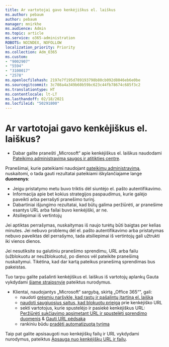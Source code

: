 ```yaml
---
title: Ar vartotojai gavo kenkėjiškus el. laiškus
ms.author: pebaum
author: pebaum
manager: mnirkhe
ms.audience: Admin
ms.topic: article
ms.service: o365-administration
ROBOTS: NOINDEX, NOFOLLOW
localization_priority: Priority
ms.collection: Adm_O365
ms.custom:
- "9002907"
- "5594"
- "3100017"
- "2578"
ms.openlocfilehash: 2197e7f195d789193798b80cb092d8046eb6e0be
ms.sourcegitcommit: 3c708a4a349b60b59bc623c44fb78674c685f3c2
ms.translationtype: HT
ms.contentlocale: lt-LT
ms.lasthandoff: 02/18/2021
ms.locfileid: "50291800"
---
```

# <a name="did-your-users-receive-malicious-email"></a>Ar vartotojai gavo kenkėjiškus el. laiškus?

- Dabar galite pranešti „Microsoft“ apie kenkėjiškus el. laiškus naudodami [Pateikimo administravimą saugos ir atitikties centre](https://sip.protection.office.com/reportsubmission).

Pranešimai, kurie pateikiami naudojant [pateikimų administravimą](https://sip.protection.office.com/reportsubmission), nuskaitomi, o tada gauti rezultatai pateikiami iškylančiajame lange **duomenys**:

- Jeigu pristatymo metu buvo triktis dėl siuntėjo el. pašto autentifikavimo.
- Informacija apie bet kokius strategijos paspaudimus, kurie galėjo paveikti arba perrašyti pranešimo turinį.
- Dabartiniai išjungimo rezultatai, kad būtų galima peržiūrėti, ar pranešime esantys URL arba failai buvo kenkėjiški, ar ne.
- Atsiliepimai iš vertintojų

Jei aptiktas perrašymas, nuskaitymas iš naujo turėtų būti baigtas per kelias minutes. Jei nebuvo problemų dėl el. pašto autentifikavimo arba pristatymas nebuvo paveiktas dėl perrašymo, tada atsiliepimai iš vertintojų gali užtrukti iki vienos dienos.

Jei nesutiksite su galutiniu pranešimo sprendimu, URL arba failu (užblokuotu ar neužblokuotu), po dienos vėl pateikite pranešimą nuskaitymui. Tikėtina, kad dar kartą pateikus pranešimą sprendimas bus pakeistas.

Tuo tarpu galite pašalinti kenkėjiškus el. laiškus iš vartotojų aplankų Gauta vykdydami [šiame straipsnyje](https://docs.microsoft.com/microsoft-365/compliance/search-for-and-delete-messages-in-your-organization) pateiktus nurodymus.

- Klientai, naudojantys „Microsoft“ sargybą, skirtą „Office 365“", gali:
    - naudoti [grėsmių naršyklę, kad rastų ir pašalintų įtartiną el. laišką](https://docs.microsoft.com/microsoft-365/security/office-365-security/investigate-malicious-email-that-was-delivered)
    - [naudoti saugiuosius saitus, kad blokuotų prieigą](https://docs.microsoft.com/microsoft-365/security/office-365-security/atp-safe-links) prie kenkėjiško URL
    - sekti vartotojus, kurie spustelėjo ir pasiekė kenkėjiškus URL: [Peržiūrėti sukčiavimo apsimetant URL ir spustelėti sprendimo duomenis](https://docs.microsoft.com/microsoft-365/security/office-365-security/threat-explorer) & [Gauti URL pėdsaką](https://docs.microsoft.com/powershell/module/exchange/get-urltrace)
    - rankiniu būdu [pradėti automatizuotą tyrimą](https://docs.microsoft.com/microsoft-365/security/office-365-security/automated-investigation-response-office)

Taip pat galite apsisaugoti nuo kenkėjiškų failų ir URL vykdydami nurodymus, pateiktus [Apsauga nuo kenkėjiškų URL ir failų](https://docs.microsoft.com/microsoft-365/security/office-365-security/protect-against-threats).